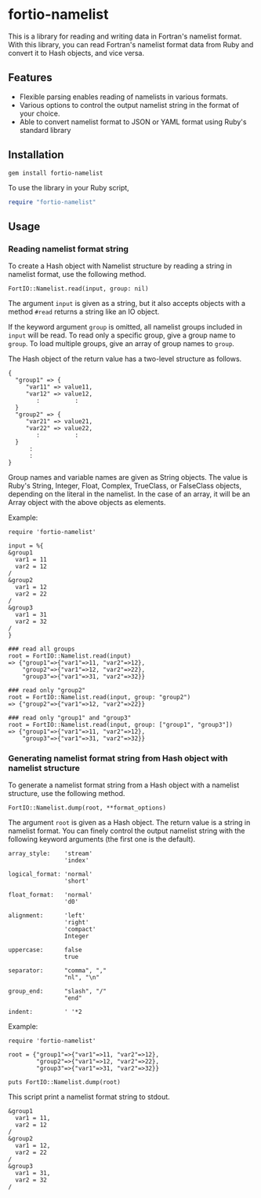 fortio-namelist
===============

This is a library for reading and writing data in Fortran's namelist format. With this library, you can read Fortran's namelist format data from Ruby and convert it to Hash objects, and vice versa. 

Features
--------

* Flexible parsing enables reading of namelists in various formats.
* Various options to control the output namelist string in the format of your choice.
* Able to convert namelist format to JSON or YAML format using Ruby's standard library

Installation
------------

    gem install fortio-namelist

To use the library in your Ruby script, 

```ruby
require "fortio-namelist"
```

Usage
-----------

### Reading namelist format string

To create a Hash object with Namelist structure by reading a string in namelist format, use the following method.

    FortIO::Namelist.read(input, group: nil)

The argument `input` is given as a string, but it also accepts objects with a method `#read` returns a string like an IO object. 

If the keyword argument `group` is omitted, all namelist groups included in `input` will be read. To read only a specific group, give a group name to `group`. To load multiple groups, give an array of group names to `group`.

The Hash object of the return value has a two-level structure as follows.

    {
      "group1" => {
         "var11" => value11,
         "var12" => value12, 
            :          :
      }
      "group2" => {
         "var21" => value21,
         "var22" => value22,
            :          :
      }
          :        
          :
    }

Group names and variable names are given as String objects. The value is Ruby's String, Integer, Float, Complex, TrueClass, or FalseClass objects, depending on the literal in the namelist. In the case of an array, it will be an Array object with the above objects as elements.

Example:

    require 'fortio-namelist'
    
    input = %{
    &group1
      var1 = 11
      var2 = 12
    /
    &group2
      var1 = 12
      var2 = 22
    /
    &group3
      var1 = 31
      var2 = 32
    /
    }

    ### read all groups
    root = FortIO::Namelist.read(input)
    => {"group1"=>{"var1"=>11, "var2"=>12},
        "group2"=>{"var1"=>12, "var2"=>22},
        "group3"=>{"var1"=>31, "var2"=>32}}
    
    ### read only "group2"
    root = FortIO::Namelist.read(input, group: "group2")
    => {"group2"=>{"var1"=>12, "var2"=>22}}
    
    ### read only "group1" and "group3"
    root = FortIO::Namelist.read(input, group: ["group1", "group3"])
    => {"group1"=>{"var1"=>11, "var2"=>12}, 
        "group3"=>{"var1"=>31, "var2"=>32}}

### Generating namelist format string from Hash object with namelist structure

To generate a namelist format string from a Hash object with a namelist structure, use the following method.

    FortIO::Namelist.dump(root, **format_options)

The argument `root` is given as a Hash object. The return value is a string in namelist format. You can finely control the output namelist string with the following keyword arguments (the first one is the default).

    array_style:    'stream'
                    'index'   
                    
    logical_format: 'normal'
                    'short'

    float_format:   'normal'
                    'd0'

    alignment:      'left'
                    'right'
                    'compact'
                    Integer

    uppercase:      false
                    true
    
    separator:      "comma", ","
                    "nl", "\n"

    group_end:      "slash", "/"
                    "end"
                    
    indent:         ' '*2

Example:

    require 'fortio-namelist'

    root = {"group1"=>{"var1"=>11, "var2"=>12},
            "group2"=>{"var1"=>12, "var2"=>22},
            "group3"=>{"var1"=>31, "var2"=>32}}
    
    puts FortIO::Namelist.dump(root)

This script print a namelist format string to stdout.

    &group1
      var1 = 11,
      var2 = 12
    /
    &group2
      var1 = 12,
      var2 = 22
    /
    &group3
      var1 = 31,
      var2 = 32
    /
